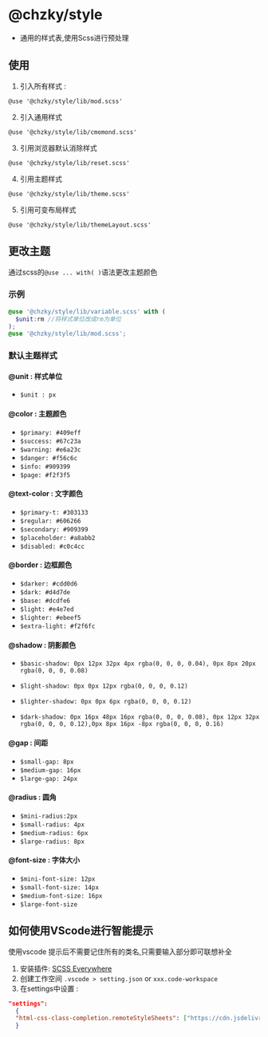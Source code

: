 # @chzky/style

* 通用的样式表,使用Scss进行预处理

## 使用

1. 引入所有样式 :

`@use '@chzky/style/lib/mod.scss'`

2. 引入通用样式

`@use '@chzky/style/lib/cmomond.scss'`

3. 引用浏览器默认消除样式

`@use '@chzky/style/lib/reset.scss'`

4. 引用主题样式

`@use '@chzky/style/lib/theme.scss'`

5. 引用可变布局样式

`@use '@chzky/style/lib/themeLayout.scss'`

## 更改主题

通过scss的`@use ... with( )`语法更改主题颜色

### 示例

```scss
@use '@chzky/style/lib/variable.scss' with (
  $unit:rm //将样式单位改成rm为单位
);
@use '@chzky/style/lib/mod.scss';


```

### 默认主题样式

#### @unit : 样式单位 

+ `$unit : px`

#### @color : 主题颜色 

+ `$primary: #409eff `
+ `$success: #67c23a` 
+ `$warning: #e6a23c `
+ `$danger: #f56c6c `
+ `$info: #909399`
+ `$page: #f2f3f5 `

#### @text-color : 文字颜色 

+ `$primary-t: #303133`
+ `$regular: #606266`
+ `$secondary: #909399` 
+ `$placeholder: #a8abb2` 
+ `$disabled: #c0c4cc` 

#### @border : 边框颜色 

+ `$darker: #cdd0d6` 
+ `$dark: #d4d7de` 
+ `$base: #dcdfe6` 
+ `$light: #e4e7ed` 
+ `$lighter: #ebeef5` 
+ `$extra-light: #f2f6fc` 

#### @shadow : 阴影颜色 

+ `$basic-shadow: 0px 12px 32px 4px rgba(0, 0, 0, 0.04), 0px 8px 20px rgba(0, 0, 0, 0.08) `
+ `$light-shadow: 0px 0px 12px rgba(0, 0, 0, 0.12)`
+ `$lighter-shadow: 0px 0px 6px rgba(0, 0, 0, 0.12) `

+ `$dark-shadow: 0px 16px 48px 16px rgba(0, 0, 0, 0.08), 0px 12px 32px rgba(0, 0, 0, 0.12),0px 8px 16px -8px rgba(0, 0, 0, 0.16) `

#### @gap : 间距 

+ `$small-gap: 8px`
+ `$medium-gap: 16px`
+ `$large-gap: 24px`

#### @radius : 圆角 

+ `$mini-radius:2px`
+ `$small-radius: 4px`
+ `$medium-radius: 6px `
+ `$large-radius: 8px`

#### @font-size : 字体大小 

+ `$mini-font-size: 12px`
+ `$small-font-size: 14px`
+ `$medium-font-size: 16px`
+ `$large-font-size`

## 如何使用VScode进行智能提示

使用vscode 提示后不需要记住所有的类名,只需要输入部分即可联想补全

1. 安装插件: [SCSS Everywhere](https://marketplace.visualstudio.com/items?itemName=gencer.html-slim-scss-css-class-completion)
2. 创建工作空间 `.vscode > setting.json` or `xxx.code-workspace`
3. 在settings中设置 : 

```json
"settings":
  {  
  "html-css-class-completion.remoteStyleSheets": ["https://cdn.jsdelivr.net/npm/@chzky/style/lib/mod.css"] 
  }
```